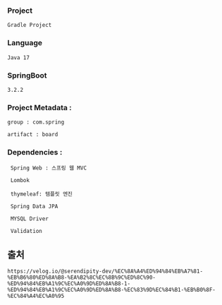 ### Project
    
    Gradle Project

### Language

    Java 17

### SpringBoot 
    
    3.2.2

### Project Metadata :

    group : com.spring

    artifact : board

### Dependencies :

     Spring Web : 스프링 웹 MVC

     Lombok

     thymeleaf: 템플릿 엔진

     Spring Data JPA

     MYSQL Driver

     Validation

## 출처
    https://velog.io/@serendipity-dev/%EC%8A%A4%ED%94%84%EB%A7%81-%EB%B6%80%ED%8A%B8-%EA%B2%8C%EC%8B%9C%ED%8C%90-%ED%94%84%EB%A1%9C%EC%A0%9D%ED%8A%B8-1-%ED%94%84%EB%A1%9C%EC%A0%9D%ED%8A%B8-%EC%83%9D%EC%84%B1-%EB%B0%8F-%EC%84%A4%EC%A0%95